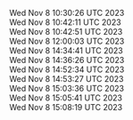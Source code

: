 Wed Nov  8 10:30:26 UTC 2023 <br/>
Wed Nov  8 10:42:11 UTC 2023 <br/>
Wed Nov  8 10:42:51 UTC 2023 <br/>
Wed Nov  8 12:00:03 UTC 2023 <br/>
Wed Nov  8 14:34:41 UTC 2023 <br/>
Wed Nov  8 14:36:26 UTC 2023 <br/>
Wed Nov  8 14:52:34 UTC 2023 <br/>
Wed Nov  8 14:53:27 UTC 2023 <br/>
Wed Nov  8 15:03:36 UTC 2023 <br/>
Wed Nov  8 15:05:41 UTC 2023 <br/>
Wed Nov  8 15:08:19 UTC 2023 <br/>
